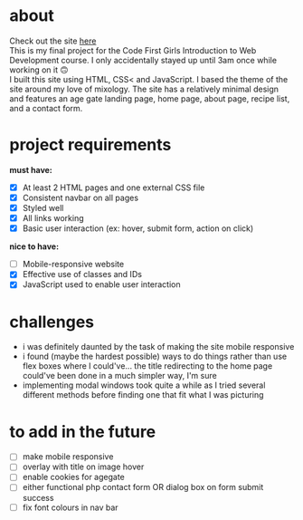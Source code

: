 # about
Check out the site <a href="https://nicolettebell.github.io/on-the-rocks/index.html">here</a><br>
This is my final project for the Code First Girls Introduction to Web Development course.
I only accidentally stayed up until 3am once while working on it 🙃<br>
I built this site using HTML, CSS< and JavaScript. I based the theme of the site around my love of mixology. The site has a relatively minimal design and features an age gate landing page, home page, about page, recipe list, and a contact form.

# project requirements
<b>must have:</b>
- [x] At least 2 HTML pages and one external CSS file
- [x] Consistent navbar on all pages
- [x] Styled well
- [x] All links working
- [x] Basic user interaction (ex: hover, submit form, action on click)

<b>nice to have:</b>
- [ ] Mobile-responsive website
- [x] Effective use of classes and IDs
- [x] JavaScript used to enable user interaction

# challenges
- i was definitely daunted by the task of making the site mobile responsive
- i found (maybe the hardest possible) ways to do things rather than use flex boxes where I could've... the title redirecting to the home page could've been done in a much simpler way, I'm sure
- implementing modal windows took quite a while as I tried several different methods before finding one that fit what I was picturing

# to add in the future
- [ ] make mobile responsive
- [ ] overlay with title on image hover
- [ ] enable cookies for agegate
- [ ] either functional php contact form OR dialog box on form submit success
- [ ] fix font colours in nav bar
